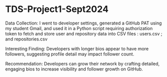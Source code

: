 # TDS-Project1-Sept2024
Data Collection: 
I went to developer settings, generated a GitHub PAT using my student Gmail, and used it in a Python script requiring authorization token to fetch and store user and repository data into CSV files : users.csv ; and repositories.csv


Interesting Finding: 
Developers with longer bios appear to have more followers, suggesting profile detail may impact follower count.


Recommendation: 
Developers can grow their network by crafting detailed, engaging bios to increase visibility and follower growth on GitHub.
